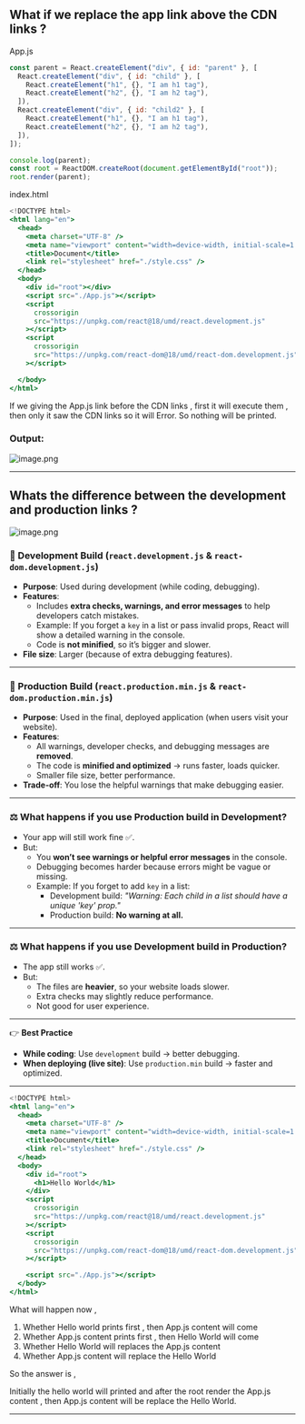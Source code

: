 ## What if we replace the app link above the CDN links ?

App.js

```jsx
const parent = React.createElement("div", { id: "parent" }, [
  React.createElement("div", { id: "child" }, [
    React.createElement("h1", {}, "I am h1 tag"),
    React.createElement("h2", {}, "I am h2 tag"),
  ]),
  React.createElement("div", { id: "child2" }, [
    React.createElement("h1", {}, "I am h1 tag"),
    React.createElement("h2", {}, "I am h2 tag"),
  ]),
]);

console.log(parent);
const root = ReactDOM.createRoot(document.getElementById("root"));
root.render(parent);
```

index.html

```jsx
<!DOCTYPE html>
<html lang="en">
  <head>
    <meta charset="UTF-8" />
    <meta name="viewport" content="width=device-width, initial-scale=1.0" />
    <title>Document</title>
    <link rel="stylesheet" href="./style.css" />
  </head>
  <body>
    <div id="root"></div>
    <script src="./App.js"></script>
    <script
      crossorigin
      src="https://unpkg.com/react@18/umd/react.development.js"
    ></script>
    <script
      crossorigin
      src="https://unpkg.com/react-dom@18/umd/react-dom.development.js"
    ></script>

  </body>
</html>
```

If we giving the App.js link before the CDN links , first it will execute them , then only it saw the CDN links so it will Error. So nothing will be printed.

### Output:

![image.png](attachment:591972ff-4233-4512-b05a-b47f4b4cad37:image.png)

---

## Whats the difference between the development and production links ?

![image.png](attachment:706bac1e-7816-4f7d-b82b-04b0f07cb8d9:image.png)

### 🔹 Development Build (`react.development.js` & `react-dom.development.js`)

- **Purpose**: Used during development (while coding, debugging).
- **Features**:
    - Includes **extra checks, warnings, and error messages** to help developers catch mistakes.
    - Example: If you forget a `key` in a list or pass invalid props, React will show a detailed warning in the console.
    - Code is **not minified**, so it’s bigger and slower.
- **File size**: Larger (because of extra debugging features).

---

### 🔹 Production Build (`react.production.min.js` & `react-dom.production.min.js`)

- **Purpose**: Used in the final, deployed application (when users visit your website).
- **Features**:
    - All warnings, developer checks, and debugging messages are **removed**.
    - The code is **minified and optimized** → runs faster, loads quicker.
    - Smaller file size, better performance.
- **Trade-off**: You lose the helpful warnings that make debugging easier.

---

### ⚖️ What happens if you use Production build in Development?

- Your app will still work fine ✅.
- But:
    - You **won’t see warnings or helpful error messages** in the console.
    - Debugging becomes harder because errors might be vague or missing.
    - Example: If you forget to add `key` in a list:
        - Development build: *"Warning: Each child in a list should have a unique 'key' prop."*
        - Production build: **No warning at all.**

---

### ⚖️ What happens if you use Development build in Production?

- The app still works ✅.
- But:
    - The files are **heavier**, so your website loads slower.
    - Extra checks may slightly reduce performance.
    - Not good for user experience.

---

👉 **Best Practice**

- **While coding**: Use `development` build → better debugging.
- **When deploying (live site)**: Use `production.min` build → faster and optimized.

---

```jsx
<!DOCTYPE html>
<html lang="en">
  <head>
    <meta charset="UTF-8" />
    <meta name="viewport" content="width=device-width, initial-scale=1.0" />
    <title>Document</title>
    <link rel="stylesheet" href="./style.css" />
  </head>
  <body>
    <div id="root">
      <h1>Hello World</h1>
    </div>
    <script
      crossorigin
      src="https://unpkg.com/react@18/umd/react.development.js"
    ></script>
    <script
      crossorigin
      src="https://unpkg.com/react-dom@18/umd/react-dom.development.js"
    ></script>

    <script src="./App.js"></script>
  </body>
</html>
```

What will happen now , 

1. Whether Hello world prints first , then App.js content will come
2. Whether App.js content prints first , then Hello World will come
3. Whether Hello World will replaces the App.js content
4. Whether App.js content will replace the Hello World

So the answer is , 

Initially the hello world will printed and after the root render the App.js content , then App.js content will be replace the Hello World.

---